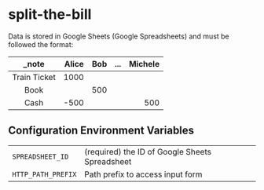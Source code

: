 # split-the-bill

Data is stored in Google Sheets (Google Spreadsheets) and must be followed the format:

| _note | Alice | Bob | ... | Michele |
|:-----:|------:|----:|----:|--------:|
| Train Ticket | 1000  |     |     |         |
| Book  |       | 500 |     |         |
| Cash  | -500  |     |     |     500 |

## Configuration Environment Variables

|  |  |
|--|--|
| `SPREADSHEET_ID`   | (required) the ID of Google Sheets Spreadsheet |
| `HTTP_PATH_PREFIX` | Path prefix to access input form |

